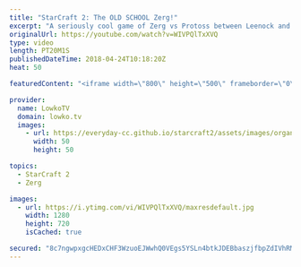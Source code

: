 ```yaml
---
title: "StarCraft 2: The OLD SCHOOL Zerg!"
excerpt: "A seriously cool game of Zerg vs Protoss between Leenock and Stats. Subscribe for more videos: http://lowko.tv/youtube Professionals cheesing: https://goo.gl/APqMmJ  Hydralisk Lurker into Mutalisk into Corruptors into massive amounts of counter attacks and a Spine Crawler forest. A very cool Zerg playstyle"
originalUrl: https://youtube.com/watch?v=WIVPQlTxXVQ
type: video
length: PT20M1S
publishedDateTime: 2018-04-24T10:18:20Z
heat: 50

featuredContent: "<iframe width=\"800\" height=\"500\" frameborder=\"0\" src=\"https://www.youtube.com/embed/WIVPQlTxXVQ\" allow=\"accelerometer; autoplay; encrypted-media; gyroscope; picture-in-picture\" allowfullscreen></iframe>"

provider:
  name: LowkoTV
  domain: lowko.tv
  images:
    - url: https://everyday-cc.github.io/starcraft2/assets/images/organizations/lowko.tv-50x50.jpg
      width: 50
      height: 50

topics:
  - StarCraft 2
  - Zerg

images:
  - url: https://i.ytimg.com/vi/WIVPQlTxXVQ/maxresdefault.jpg
    width: 1280
    height: 720
    isCached: true

secured: "8c7ngwpxgcHEDxCHF3WzuoEJWwhQ0VEgs5YSLn4btkJDEBbaszjfbpZdIVhRMd724dnfbtjL5r7llNwAVPJ56xYwU6VaiPoCXtXRR4AUZ9cm/kzyZxIzhFLan42A8dTrZvVNjc6Ua9iso6fm6yl+7j+1jWuCPaT1ya8UgMTkG1vdkxq2yAI/2XY3ePUA6OL7p3F/FYAw5HgwciMPChhJ9JAsZ9A92g7gxZO6VHmDYv3LK92dQxyECoAQSKA62jDGVX6al5A+EFxudaLo2g2kG+rO3PUH4tKxTMEZR00FkxfGOwfeeH1UP8HUavtwzaKzLUvyqVgNvThNKPeAhH7HyeZtu8NXpEwmzoD7i56JfwIaWlTcGY1pQqs38n1qLAZsKNFNmaQoyeQ1FIc74zc0Yls++/PQS+QpOoq84M1kccs=;sx3Hx3iI56LWWMcVzpx4IA=="
---
```


